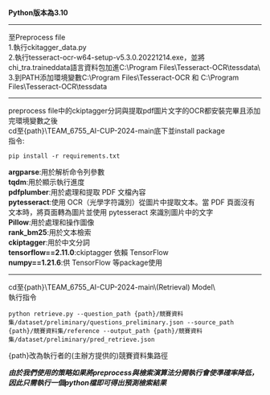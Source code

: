 **Python版本為3.10**  
____
至Preprocess file  
1.執行ckitagger_data.py  
2.執行tesseract-ocr-w64-setup-v5.3.0.20221214.exe，並將chi_tra.traineddata語言資料包加進C:\Program Files\Tesseract-OCR\tessdata\  
3.到PATH添加環境變數C:\Program Files\Tesseract-OCR 和 C:\Program Files\Tesseract-OCR\tessdata
____
preprocess file中的ckiptagger分詞與提取pdf圖片文字的OCR都安裝完畢且添加完環境變數之後  
cd至{path}\TEAM_6755_AI-CUP-2024-main底下並install package  
指令:  
```
pip install -r requirements.txt
```

**argparse**:用於解析命令列參數  
**tqdm**:用於顯示執行進度  
**pdfplumber**:用於處理和提取 PDF 文檔內容  
**pytesseract**:使用 OCR（光學字符識別）從圖片中提取文本。當 PDF 頁面沒有文本時，將頁面轉為圖片並使用 pytesseract 來識別圖片中的文字  
**Pillow**:用於處理和操作圖像  
**rank_bm25**:用於文本檢索  
**ckiptagger**:用於中文分詞  
**tensorflow==2.11.0**:ckiptagger 依賴 TensorFlow  
**numpy==1.21.6**:供 TensorFlow 等package使用  
____
cd至{path}\TEAM_6755_AI-CUP-2024-main\\(Retrieval) Model\  
執行指令  
```
python retrieve.py --question_path {path}/競賽資料集/dataset/preliminary/questions_preliminary.json --source_path {path}/競賽資料集/reference --output_path {path}/競賽資料集/dataset/preliminary/pred_retrieve.json
```
{path}改為執行者的(主辦方提供的)競賽資料集路徑  

***由於我們使用的策略如果將preprocess與檢索演算法分開執行會使準確率降低，因此只需執行一個python檔即可得出預測檢索結果***
